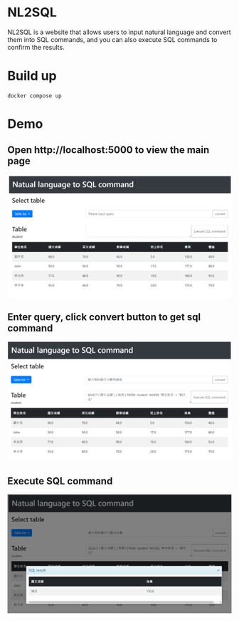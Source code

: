 # NL2SQL
NL2SQL is a website that allows users to input natural language and convert them into SQL commands, and you can also execute SQL commands to confirm the results.

# Build up
```
docker compose up
```


# Demo
Open http://localhost:5000 to view the main page
--
![](./demo_pictures/main.png)

Enter query, click convert button to get sql command
--
![](./demo_pictures/convert.png)

Execute SQL command
--
![](./demo_pictures/result.png)

